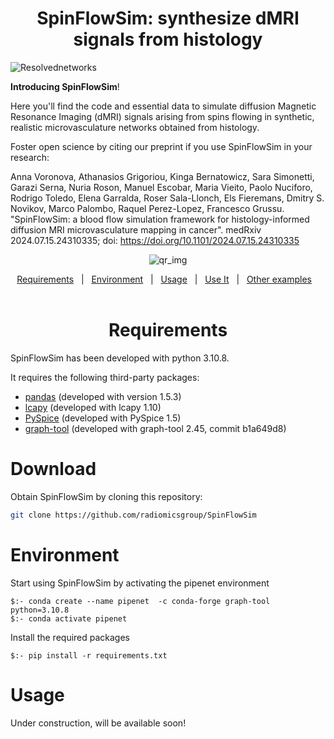 <h1 align="center">SpinFlowSim: synthesize dMRI signals from histology</h1>


![Resolvednetworks](https://github.com/user-attachments/assets/e7386d51-27aa-4650-8e75-84545a530daf)

</div>

**Introducing SpinFlowSim**! 


Here you'll find the code and essential data to simulate diffusion Magnetic Resonance Imaging (dMRI) signals arising from spins flowing in synthetic, realistic microvasculature networks obtained from histology.


Foster open science by citing our preprint if you use SpinFlowSim in your research: 

Anna Voronova, Athanasios Grigoriou, Kinga Bernatowicz, Sara Simonetti, Garazi Serna, Nuria Roson, Manuel Escobar, Maria Vieito, Paolo Nuciforo, Rodrigo Toledo, Elena Garralda, Roser Sala-Llonch, Els Fieremans, Dmitry S. Novikov, Marco Palombo, Raquel Perez-Lopez, Francesco Grussu. "SpinFlowSim: a blood flow simulation framework for histology-informed diffusion MRI microvasculature mapping in cancer". medRxiv 2024.07.15.24310335; doi: https://doi.org/10.1101/2024.07.15.24310335

<div align="center">
    
![qr_img](https://github.com/user-attachments/assets/c4c9c69d-48c6-405e-8837-b3afde524312)
    
<div>

<a href="#requirements">Requirements</a>&nbsp;&nbsp;&nbsp;|&nbsp;&nbsp;&nbsp;<a href="#environment">Environment</a>&nbsp;&nbsp;&nbsp;|&nbsp;&nbsp;&nbsp;<a href="#usage">Usage</a>&nbsp;&nbsp;&nbsp;|&nbsp;&nbsp;&nbsp;<a href="#use-it">Use It</a>&nbsp;&nbsp;&nbsp;|&nbsp;&nbsp;&nbsp;<a href="#other-examples">Other examples</a>&nbsp;&nbsp;&nbsp;
<br/><br/>


</div>


# Requirements

</div>
SpinFlowSim has been developed with python 3.10.8.

It requires the following third-party packages:

- [pandas](https://pandas.pydata.org/) (developed with version 1.5.3)
- [lcapy](https://lcapy.readthedocs.io/en/latest) (developed with lcapy 1.10)
- [PySpice](https://github.com/FabriceSalvaire/PySpice) (developed with PySpice 1.5)
- [graph-tool](https://graph-tool.skewed.de) (developed with graph-tool 2.45, commit b1a649d8)

# Download
</div>
Obtain SpinFlowSim by cloning this repository:

 ```sh
 git clone https://github.com/radiomicsgroup/SpinFlowSim
 ```

# Environment
</div>
Start using SpinFlowSim by activating the pipenet environment

```
$:- conda create --name pipenet  -c conda-forge graph-tool  python=3.10.8
$:- conda activate pipenet
```
Install the required packages

```
$:- pip install -r requirements.txt
```
# Usage

Under construction, will be available soon!




